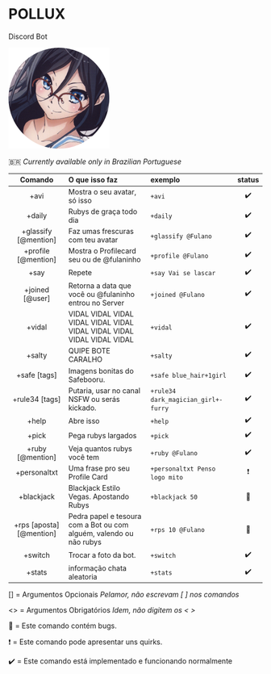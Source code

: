 
# **POLLUX**
Discord Bot

 
![Pollux](./avis/display.png)

🇧🇷 *Currently available only in Brazilian Portuguese*

| Comando        | O que isso faz           | exemplo  | status| 
| :-------------: |:-------------| :-----|:-----:|
|+avi | Mostra o seu avatar, só isso | `+avi` | :heavy_check_mark:|
|+daily|Rubys de graça todo dia|`+daily`| :heavy_check_mark:|
|+glassify [@mention]|Faz umas frescuras com teu avatar|`+glassify @Fulano`| :heavy_check_mark:|
|+profile [@mention]|Mostra o Profilecard seu ou de @fulaninho|`+profile @Fulano`| :heavy_check_mark:|
|+say <texto>|Repete <texto>|`+say Vai se lascar`|:heavy_check_mark:|
|+joined [@user]|Retorna a data que você ou @fulaninho entrou no Server|`+joined @Fulano`| :heavy_check_mark:|
|+vidal|VIDAL VIDAL VIDAL VIDAL VIDAL VIDAL VIDAL VIDAL VIDAL VIDAL VIDAL VIDAL|`+vidal`| :heavy_check_mark:|
|+salty|QUIPE BOTE CARALHO|`+salty`| :heavy_check_mark:|
|+safe [tags]|Imagens bonitas do Safebooru.|`+safe blue_hair+1girl`| :heavy_check_mark:|
|+rule34 [tags]|Putaria, usar no canal NSFW ou serás kickado.|`+rule34 dark_magician_girl+-furry`| :heavy_check_mark:|
|+help|Abre isso|`+help`| :heavy_check_mark:|
|+pick|Pega rubys largados|`+pick`| :heavy_check_mark:|
|+ruby [@mention]|Veja quantos rubys você tem|`+ruby @Fulano`| :heavy_check_mark:|
|+personaltxt|Uma frase pro seu Profile Card|`+personaltxt Penso logo mito`| :heavy_exclamation_mark:|
|+blackjack <aposta> |Blackjack Estilo Vegas. Apostando Rubys|`+blackjack 50`|      :bug:    |
|+rps [aposta] [@mention]|Pedra papel e tesoura com a Bot ou com alguém, valendo ou não rubys|`+rps 10 @Fulano`|     :bug:      |
|+switch|Trocar a foto da bot.   |`+switch`| :heavy_check_mark:|
|+stats|informação chata aleatoria|`+stats`| :heavy_check_mark:|

[] = Argumentos Opcionais *Pelamor, não escrevam [ ] nos comandos*

<> = Argumentos Obrigatórios *Idem, não digitem os < >*

:bug: = Este comando contém bugs.

:heavy_exclamation_mark: = Este comando pode apresentar uns quirks.

:heavy_check_mark: = Este comando está implementado e funcionando normalmente 
